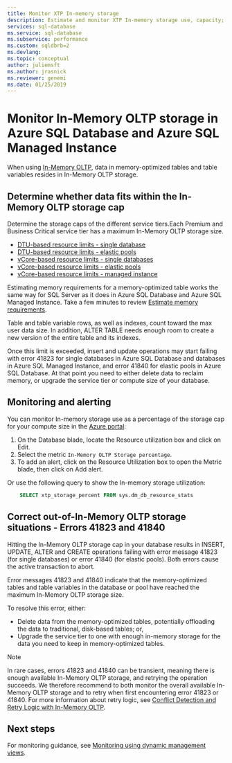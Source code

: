 ```yaml
---
title: Monitor XTP In-memory storage 
description: Estimate and monitor XTP In-memory storage use, capacity; resolve capacity error 41823
services: sql-database
ms.service: sql-database
ms.subservice: performance
ms.custom: sqldbrb=2
ms.devlang: 
ms.topic: conceptual
author: juliemsft
ms.author: jrasnick
ms.reviewer: genemi
ms.date: 01/25/2019
---
```

# Monitor In-Memory OLTP storage in Azure SQL Database and Azure SQL Managed Instance

When using [In-Memory OLTP](sql-database-in-memory.md), data in memory-optimized tables and table variables resides in In-Memory OLTP storage.

## Determine whether data fits within the In-Memory OLTP storage cap

Determine the storage caps of the different service tiers.Each Premium and Business Critical service tier has a maximum In-Memory OLTP storage size.

- [DTU-based resource limits - single database](../azure-sql/database/resource-limits-dtu-single-databases.md)
- [DTU-based resource limits - elastic pools](../azure-sql/database/resource-limits-dtu-elastic-pools.md)
- [vCore-based resource limits - single databases](../azure-sql/database/resource-limits-vcore-single-databases.md)
- [vCore-based resource limits - elastic pools](../azure-sql/database/resource-limits-vcore-elastic-pools.md)
- [vCore-based resource limits - managed instance](sql-database-managed-instance-resource-limits.md)

Estimating memory requirements for a memory-optimized table works the same way for SQL Server as it does in Azure SQL Database and Azure SQL Managed Instance. Take a few minutes to review [Estimate memory requirements](/sql/relational-databases/in-memory-oltp/estimate-memory-requirements-for-memory-optimized-tables).

Table and table variable rows, as well as indexes, count toward the max user data size. In addition, ALTER TABLE needs enough room to create a new version of the entire table and its indexes.

Once this limit is exceeded, insert and update operations may start failing with error 41823 for single databases in Azure SQL Database and databases in Azure SQL Managed Instance, and error 41840 for elastic pools in Azure SQL Database. At that point you need to either delete data to reclaim memory, or upgrade the service tier or compute size of your database.

## Monitoring and alerting

You can monitor In-memory storage use as a percentage of the storage cap for your compute size in the [Azure portal](https://portal.azure.com/):

1. On the Database blade, locate the Resource utilization box and click on Edit.
2. Select the metric `In-Memory OLTP Storage percentage`.
3. To add an alert, click on the Resource Utilization box to open the Metric blade, then click on Add alert.

Or use the following query to show the In-memory storage utilization:

```sql
    SELECT xtp_storage_percent FROM sys.dm_db_resource_stats
```

## Correct out-of-In-Memory OLTP storage situations - Errors 41823 and 41840

Hitting the In-Memory OLTP storage cap in your database results in INSERT, UPDATE, ALTER and CREATE operations failing with error message 41823 (for single databases) or error 41840 (for elastic pools). Both errors cause the active transaction to abort.

Error messages 41823 and 41840 indicate that the memory-optimized tables and table variables in the database or pool have reached the maximum In-Memory OLTP storage size.

To resolve this error, either:

- Delete data from the memory-optimized tables, potentially offloading the data to traditional, disk-based tables; or,
- Upgrade the service tier to one with enough in-memory storage for the data you need to keep in memory-optimized tables.

> [!NOTE]
> In rare cases, errors 41823 and 41840 can be transient, meaning there is enough available In-Memory OLTP storage, and retrying the operation succeeds. We therefore recommend to both monitor the overall available In-Memory OLTP storage and to retry when first encountering error 41823 or 41840. For more information about retry logic, see [Conflict Detection and Retry Logic with In-Memory OLTP](https://docs.microsoft.com/sql/relational-databases/In-memory-oltp/transactions-with-memory-optimized-tables#conflict-detection-and-retry-logic).

## Next steps

For monitoring guidance, see [Monitoring using dynamic management views](../azure-sql/database/monitoring-with-dmvs.md).
